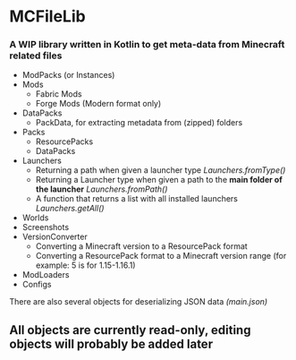 # MCFileLib

### A WIP library written in Kotlin to get meta-data from Minecraft related files

- ModPacks (or Instances)
- Mods
  + Fabric Mods
  + Forge Mods (Modern format only)
- DataPacks
  + PackData, for extracting metadata from (zipped) folders
- Packs
  + ResourcePacks
  + DataPacks
- Launchers
  + Returning a path when given a launcher type _Launchers.fromType()_
  + Returning a Launcher type when given a path to the **main folder of the launcher** _Launchers.fromPath()_
  + A function that returns a list with all installed launchers _Launchers.getAll()_
- Worlds
- Screenshots
- VersionConverter
  + Converting a Minecraft version to a ResourcePack format
  + Converting a ResourcePack format to a Minecraft version range (for example: 5 is for 1.15-1.16.1)
- ModLoaders
- Configs

There are also several objects for deserializing JSON data *(main.json)*

## All objects are currently read-only, editing objects will probably be added later
